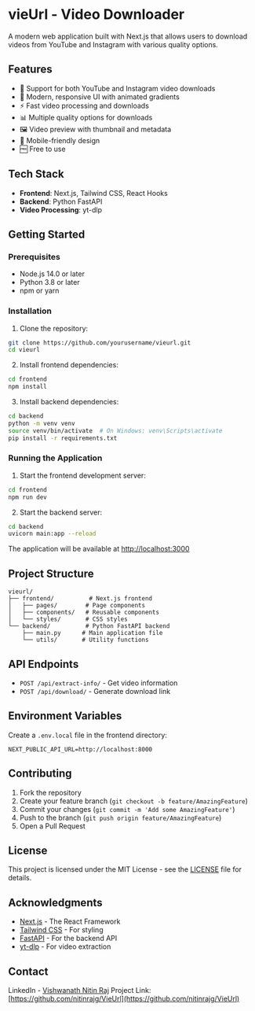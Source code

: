# vieUrl - Video Downloader

A modern web application built with Next.js that allows users to download videos from YouTube and Instagram with various quality options.

## Features

- 🎥 Support for both YouTube and Instagram video downloads
- 🎨 Modern, responsive UI with animated gradients
- ⚡ Fast video processing and downloads
- 📊 Multiple quality options for downloads
- 🖼️ Video preview with thumbnail and metadata
- 📱 Mobile-friendly design
- 🆓 Free to use

## Tech Stack

- **Frontend**: Next.js, Tailwind CSS, React Hooks
- **Backend**: Python FastAPI
- **Video Processing**: yt-dlp

## Getting Started

### Prerequisites

- Node.js 14.0 or later
- Python 3.8 or later
- npm or yarn

### Installation

1. Clone the repository:
```bash
git clone https://github.com/yourusername/vieurl.git
cd vieurl
```

2. Install frontend dependencies:
```bash
cd frontend
npm install
```

3. Install backend dependencies:
```bash
cd backend
python -m venv venv
source venv/bin/activate  # On Windows: venv\Scripts\activate
pip install -r requirements.txt
```

### Running the Application

1. Start the frontend development server:
```bash
cd frontend
npm run dev
```

2. Start the backend server:
```bash
cd backend
uvicorn main:app --reload
```

The application will be available at [http://localhost:3000](http://localhost:3000)

## Project Structure

```
vieurl/
├── frontend/          # Next.js frontend
│   ├── pages/        # Page components
│   ├── components/   # Reusable components
│   └── styles/       # CSS styles
└── backend/          # Python FastAPI backend
    ├── main.py      # Main application file
    └── utils/       # Utility functions
```

## API Endpoints

- `POST /api/extract-info/` - Get video information
- `POST /api/download/` - Generate download link

## Environment Variables

Create a `.env.local` file in the frontend directory:

```env
NEXT_PUBLIC_API_URL=http://localhost:8000
```

## Contributing

1. Fork the repository
2. Create your feature branch (`git checkout -b feature/AmazingFeature`)
3. Commit your changes (`git commit -m 'Add some AmazingFeature'`)
4. Push to the branch (`git push origin feature/AmazingFeature`)
5. Open a Pull Request

## License

This project is licensed under the MIT License - see the [LICENSE](LICENSE) file for details.

## Acknowledgments

- [Next.js](https://nextjs.org/) - The React Framework
- [Tailwind CSS](https://tailwindcss.com/) - For styling
- [FastAPI](https://fastapi.tiangolo.com/) - For the backend API
- [yt-dlp](https://github.com/yt-dlp/yt-dlp) - For video extraction

## Contact

LinkedIn - [Vishwanath Nitin Raj](https://www.linkedin.com/in/vishwanath-nitin-raj-33b1022b9/)
Project Link: [https://github.com/nitinrajg/VieUrl](https://github.com/nitinrajg/VieUrl) 
